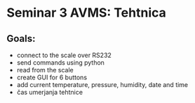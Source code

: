 # Seminar 3 AVMS: Tehtnica

## Goals: 
- connect to the scale over RS232
- send commands using python
- read from the scale
- create GUI for 6 buttons
- add current temperature, pressure, humidity, date and time
- čas umerjanja tehtnice
